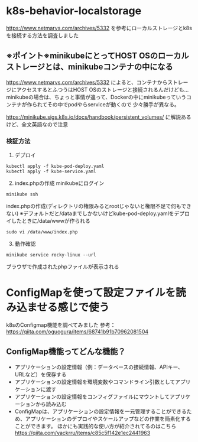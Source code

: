 # k8s-behavior-localstorage
https://www.netmarvs.com/archives/5332
を参考にローカルストレージとk8sを接続する方法を調査しました
## ※ポイント※minikubeにとってHOST OSのローカルストレージとは、minikubeコンテナの中になる
https://www.netmarvs.com/archives/5332
によると、コンテナからストレージにアクセスするとふつうはHOST OSのストレージと接続されるんだけども…
minikubeの場合は、ちょっと事情が違って、Dockerの中にminikubeっていうコンテナが作られてその中でpodやらserviceが動くので
少々勝手が異なる。

https://minikube.sigs.k8s.io/docs/handbook/persistent_volumes/
に解説あるけど、全文英語なので注意

### 検証方法
1. デプロイ
```
kubectl apply -f kube-pod-deploy.yaml
kubectl apply -f kube-service.yaml
```
2. index.phpの作成
minikubeにログイン
```
minikube ssh
```
index.phpの作成(ディレクトリの権限みるとrootじゃないと権限不足で何もできない)
※デフォルトだと/dataまでしかないけどkube-pod-deploy.yamlをデプロイしたときに/data/wwwが作られる
```
sudo vi /data/www/index.php
```
3. 動作確認
```
minikube service rocky-linux --url
```
ブラウザで作成されたphpファイルが表示される

# ConfigMapを使って設定ファイルを読み込ませる感じで使う
k8sのConfigmap機能を調べてみました
参考：https://qiita.com/oguogura/items/68741b91b70962081504

## ConfigMap機能ってどんな機能？
* アプリケーションの設定情報（例：データベースの接続情報、APIキー、URLなど）を保存する
* アプリケーションの設定情報を環境変数やコマンドライン引数としてアプリケーションに渡す
* アプリケーションの設定情報をコンフィグファイルにマウントしてアプリケーションから読み込む
* ConfigMapは、アプリケーションの設定情報を一元管理することができるため、アプリケーションのデプロイやスケールアップなどの作業を簡素化することができます。
ほかにも実践的な使い方が紹介されてるのはこちら
https://qiita.com/yackrru/items/c85c5f142e1ec2441963
